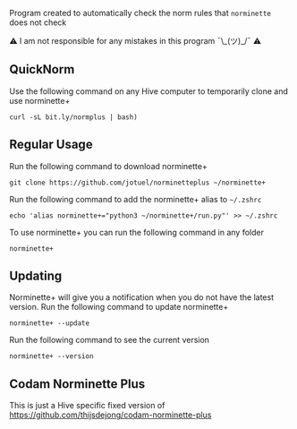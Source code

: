 Program created to automatically check the norm rules that `norminette` does not check

⚠️ I am not responsible for any mistakes in this program ¯\\\_(ツ)\_/¯ ⚠️

## QuickNorm
Use the following command on any Hive computer to temporarily clone and use norminette+
```
curl -sL bit.ly/normplus | bash)
``` 

## Regular Usage
Run the following command to download norminette+
```
git clone https://github.com/jotuel/norminetteplus ~/norminette+
```
Run the following command to add the norminette+ alias to `~/.zshrc`
```
echo 'alias norminette+="python3 ~/norminette+/run.py"' >> ~/.zshrc
```
To use norminette+ you can run the following command in any folder
```
norminette+
```

## Updating
Norminette+ will give you a notification when you do not have the latest version.
Run the following command to update norminette+
```
norminette+ --update
```
Run the following command to see the current version
```
norminette+ --version
```
## Codam Norminette Plus
This is just a Hive specific fixed version of https://github.com/thijsdejong/codam-norminette-plus
